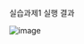 실습과제1 실행 결과

![image](https://github.com/user-attachments/assets/1029e87e-f238-4762-8a5a-d19b6022d923)
